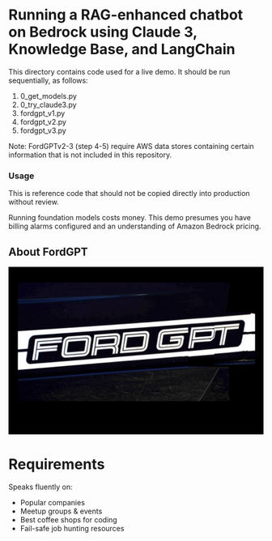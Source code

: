 # Running a RAG-enhanced chatbot on Bedrock using Claude 3, Knowledge Base, and LangChain
This directory contains code used for a live demo. It should be run sequentially, as follows:
1. 0_get_models.py
2. 0_try_claude3.py
3. fordgpt_v1.py
4. fordgpt_v2.py
5. fordgpt_v3.py

Note: FordGPTv2-3 (step 4-5) require AWS data stores containing certain information that is not included in this repository.

### Usage
This is reference code that should not be copied directly into production without review.

Running foundation models costs money. This demo presumes you have billing alarms configured and an understanding of Amazon Bedrock pricing.

## About FordGPT
![fordgpt.jpg](fordgpt.jpg)

# Requirements
Speaks fluently on:
* Popular companies
* Meetup groups & events
* Best coffee shops for coding
* Fail-safe job hunting resources
